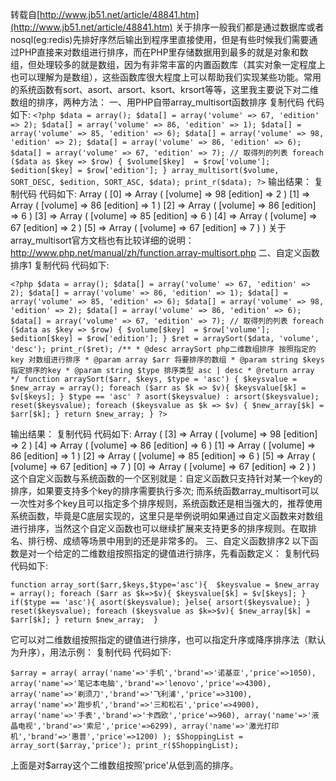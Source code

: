 转载自[http://www.jb51.net/article/48841.htm](http://www.jb51.net/article/48841.htm)
关于排序一般我们都是通过数据库或者nosql(eg:redis)先排好序然后输出到程序里直接使用，但是有些时候我们需要通过PHP直接来对数组进行排序，而在PHP里存储数据用到最多的就是对象和数组，但处理较多的就是数组，因为有非常丰富的内置函数库（其实对象一定程度上也可以理解为是数组），这些函数库很大程度上可以帮助我们实现某些功能。常用的系统函数有sort、asort、arsort、ksort、krsort等等，这里我主要说下对二维数组的排序，两种方法：
一、用PHP自带array_multisort函数排序 
复制代码 代码如下:
`<?php
    $data = array();
    $data[] = array('volume' => 67, 'edition' => 2);
    $data[] = array('volume' => 86, 'edition' => 1);
    $data[] = array('volume' => 85, 'edition' => 6);
    $data[] = array('volume' => 98, 'edition' => 2);
    $data[] = array('volume' => 86, 'edition' => 6);
    $data[] = array('volume' => 67, 'edition' => 7);
    // 取得列的列表
    foreach ($data as $key => $row)
    {
        $volume[$key]  = $row['volume'];
        $edition[$key] = $row['edition'];
    }
    array_multisort($volume, SORT_DESC, $edition, SORT_ASC, $data);
    print_r($data);
?>`
输出结果：
复制代码 代码如下:
Array
(
    [0] => Array
        (
            [volume] => 98
            [edition] => 2
        )
    [1] => Array
        (
            [volume] => 86
            [edition] => 1
        )
    [2] => Array
        (
            [volume] => 86
            [edition] => 6
        )
    [3] => Array
        (
            [volume] => 85
            [edition] => 6
        )
    [4] => Array
        (
            [volume] => 67
            [edition] => 2
        )
    [5] => Array
        (
            [volume] => 67
            [edition] => 7
        )
)
关于array_multisort官方文档也有比较详细的说明：http://www.php.net/manual/zh/function.array-multisort.php
二、自定义函数排序1
复制代码 代码如下:

`<?php
    $data = array();
    $data[] = array('volume' => 67, 'edition' => 2);
    $data[] = array('volume' => 86, 'edition' => 1);
    $data[] = array('volume' => 85, 'edition' => 6);
    $data[] = array('volume' => 98, 'edition' => 2);
    $data[] = array('volume' => 86, 'edition' => 6);
    $data[] = array('volume' => 67, 'edition' => 7);
    // 取得列的列表
    foreach ($data as $key => $row)
    {
        $volume[$key]  = $row['volume'];
        $edition[$key] = $row['edition'];
    }
    $ret = arraySort($data, 'volume', 'desc');
    print_r($ret);
    /**
     * @desc arraySort php二维数组排序 按照指定的key 对数组进行排序
     * @param array $arr 将要排序的数组
     * @param string $keys 指定排序的key
     * @param string $type 排序类型 asc | desc
     * @return array
     */
    function arraySort($arr, $keys, $type = 'asc') {
        $keysvalue = $new_array = array();
        foreach ($arr as $k => $v){
            $keysvalue[$k] = $v[$keys];
        }
        $type == 'asc' ? asort($keysvalue) : arsort($keysvalue);
        reset($keysvalue);
        foreach ($keysvalue as $k => $v) {
           $new_array[$k] = $arr[$k];
        }
        return $new_array;
    }
?>`

输出结果：
复制代码 代码如下:
Array
(
    [3] => Array
        (
            [volume] => 98
            [edition] => 2
        )
    [4] => Array
        (
            [volume] => 86
            [edition] => 6
        )
    [1] => Array
        (
            [volume] => 86
            [edition] => 1
        )
    [2] => Array
        (
            [volume] => 85
            [edition] => 6
        )
    [5] => Array
        (
            [volume] => 67
            [edition] => 7
        )
    [0] => Array
        (
            [volume] => 67
            [edition] => 2
        )
)
这个自定义函数与系统函数的一个区别就是：自定义函数只支持针对某一个key的排序，如果要支持多个key的排序需要执行多次; 而系统函数array_multisort可以一次性对多个key且可以指定多个排序规则，系统函数还是相当强大的，推荐使用系统函数，毕竟是C底层实现的，这里只是举例说明如果通过自定义函数来对数组进行排序，当然这个自定义函数也可以继续扩展来支持更多的排序规则。在取排名、排行榜、成绩等场景中用到的还是非常多的。
三、自定义函数排序2
以下函数是对一个给定的二维数组按照指定的键值进行排序，先看函数定义：
复制代码 代码如下:

`function array_sort($arr,$keys,$type='asc'){ 
 $keysvalue = $new_array = array();
 foreach ($arr as $k=>$v){
  $keysvalue[$k] = $v[$keys];
 }
 if($type == 'asc'){
  asort($keysvalue);
 }else{
  arsort($keysvalue);
 }
 reset($keysvalue);
 foreach ($keysvalue as $k=>$v){
  $new_array[$k] = $arr[$k];
 }
 return $new_array; 
}`

它可以对二维数组按照指定的键值进行排序，也可以指定升序或降序排序法（默认为升序），用法示例：
复制代码 代码如下:

`$array = array(
 array('name'=>'手机','brand'=>'诺基亚','price'=>1050),
 array('name'=>'笔记本电脑','brand'=>'lenovo','price'=>4300),
 array('name'=>'剃须刀','brand'=>'飞利浦','price'=>3100),
 array('name'=>'跑步机','brand'=>'三和松石','price'=>4900),
 array('name'=>'手表','brand'=>'卡西欧','price'=>960),
 array('name'=>'液晶电视','brand'=>'索尼','price'=>6299),
 array('name'=>'激光打印机','brand'=>'惠普','price'=>1200)
);
$ShoppingList = array_sort($array,'price');
print_r($ShoppingList);`

上面是对$array这个二维数组按照'price'从低到高的排序。
